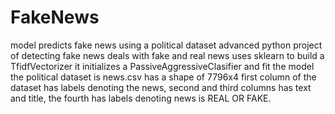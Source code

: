 # FakeNews
model predicts fake news using a political dataset
advanced python project of detecting fake news deals with fake and real news
uses sklearn to build a TfidfVectorizer 
it initializes a PassiveAggressiveClasifier and fit the model
the political dataset is news.csv has a shape of 7796x4
first column  of the dataset has labels denoting the news, second and third columns has text and title, the fourth has labels denoting news is REAL OR FAKE.
